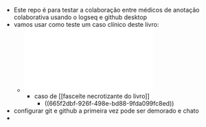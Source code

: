 - Este repo é para testar a colaboração entre médicos de anotação colaborativa usando o logseq e github desktop
- vamos usar como teste um caso clínico deste livro:
	- ![Best 2022 Clinical Cases in Intensive Care Medicine From the ESICM NEXT Committee Clinical Case Contest.pdf](../assets/Best_2022_Clinical_Cases_in_Intensive_Care_Medicine_From_the_ESICM_NEXT_Committee_Clinical_Case_Contest_1717513552498_0.pdf)
		- caso de [[fasceíte necrotizante do livro]]
			- ((665f2dbf-926f-498e-bd88-9fda099fc8ed))
- configurar git e github a primeira vez pode ser demorado e chato
-